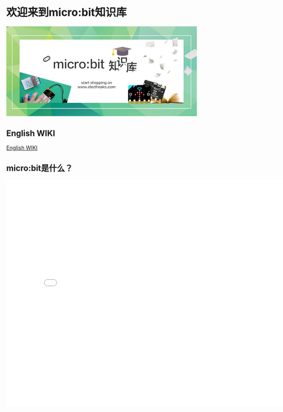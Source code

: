 # 欢迎来到micro:bit知识库

![](./images/LTOqQvh.jpg)

## English WIKI
[English WIKI](https://www.elecfreaks.com/learn-en/)

## micro:bit是什么？

<iframe src="//player.bilibili.com/player.html?aid=29828301&cid=51931009&page=1" scrolling="no" border="0" frameborder="no" framespacing="0" allowfullscreen="true" width="800px" height="600px"> </iframe>
